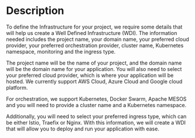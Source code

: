 # Description

To define the Infrastructure for your project, we require some details that will help us create a Well Defined Infrastructure (WDI). The information needed includes the project name, your domain name, your preferred cloud provider, your preferred orchestration provider, cluster name, Kubernetes namespace, monitoring and the ingress type.

The project name will be the name of your project, and the domain name will be the domain name for your application. You will also need to select your preferred cloud provider, which is where your application will be hosted. We currently support AWS Cloud, Azure Cloud and Google cloud platform.

For orchestration, we support Kubernetes, Docker Swarm, Apache MESOS and you will need to provide a cluster name and a Kubernetes namespace. 

Additionally, you will need to select your preferred ingress type, which can be either Istio, Traefix or Nginx. With this information, we will create a WDI that will allow you to deploy and run your application with ease.